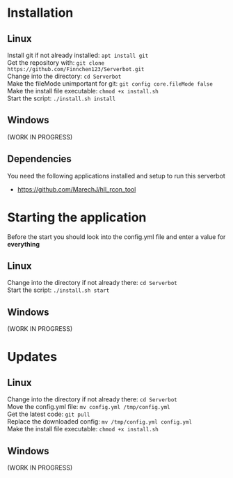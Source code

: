 # Installation
## Linux
Install git if not already installed: `apt install git`  
Get the repository with: `git clone https://github.com/Finnchen123/Serverbot.git`  
Change into the directory: `cd Serverbot`  
Make the fileMode unimportant for git: `git config core.fileMode false`  
Make the install file executable: `chmod +x install.sh`  
Start the script: `./install.sh install`  
## Windows
(WORK IN PROGRESS)
## Dependencies
You need the following applications installed and setup to run this serverbot
- https://github.com/MarechJ/hll_rcon_tool
# Starting the application
Before the start you should look into the config.yml file and enter a value for **everything**
## Linux
Change into the directory if not already there: `cd Serverbot`  
Start the script: `./install.sh start`
## Windows
(WORK IN PROGRESS)
# Updates
## Linux
Change into the directory if not already there: `cd Serverbot`  
Move the config.yml file: `mv config.yml /tmp/config.yml`  
Get the latest code: `git pull`  
Replace the downloaded config: `mv /tmp/config.yml config.yml`  
Make the install file executable: `chmod +x install.sh`  
## Windows
(WORK IN PROGRESS)